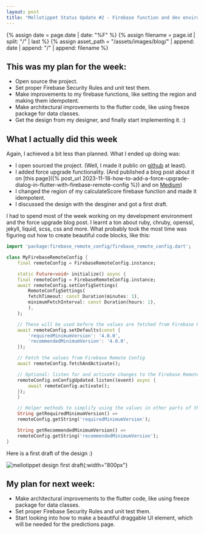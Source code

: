 ```yaml
---
layout: post
title: "Mellotippet Status Update #2 - Firebase function and dev environment improvements"
---
```


{% assign date = page.date | date: "%F" %}
{% assign filename = page.id | split: "/" | last %}
{% assign asset_path = "/assets/images/blog/" | append: date | append: "/" | append: filename %}

## This was my plan for the week:

- Open source the project.
- Set proper Firebase Security Rules and unit test them.
- Make improvements to my firebase functions, like setting the region and making them idempotent.
- Make architectural improvements to the flutter code, like using freeze package for data classes.
- Get the design from my designer, and finally start implementing it. :)

## What I actually did this week

Again, I achieved a bit less than planned. What I ended up doing was:

- I open sourced the project. (Well, I made it public on [github](https://github.com/molundb/mellotippet) at least).
- I added force upgrade functionality. (And published a blog post about it on [this page]({% post_url 2023-11-18-how-to-add-a-force-upgrade-dialog-in-flutter-with-firebase-remote-config %}) and on [Medium](https://medium.com/p/8a339fedda9e))
- I changed the region of my calculateScore firebase function and made it idempotent.
- I discussed the design with the desginer and got a first draft.

I had to spend most of the week working on my development environment and the force upgrade blog post. I learnt a ton about ruby, chruby, openssl, jekyll, liquid, scss, css and more. What probably took the most time was figuring out how to create beautiful code blocks, like this:

```dart
import 'package:firebase_remote_config/firebase_remote_config.dart';

class MyFirebaseRemoteConfig {
    final remoteConfig = FirebaseRemoteConfig.instance;

    static Future<void> initialize() async {
    final remoteConfig = FirebaseRemoteConfig.instance;
    await remoteConfig.setConfigSettings(
        RemoteConfigSettings(
        fetchTimeout: const Duration(minutes: 1),
        minimumFetchInterval: const Duration(hours: 1),
        ),
    );

    // These will be used before the values are fetched from Firebase Remote Config.
    await remoteConfig.setDefaults(const {
        'requiredMinimumVersion': '4.0.0',
        'recommendedMinimumVersion': '4.0.0',
    });

    // Fetch the values from Firebase Remote Config
    await remoteConfig.fetchAndActivate();

    // Optional: listen for and activate changes to the Firebase Remote Config values
    remoteConfig.onConfigUpdated.listen((event) async {
        await remoteConfig.activate();
    });
    }

    // Helper methods to simplify using the values in other parts of the code
    String getRequiredMinimumVersion() =>
    remoteConfig.getString('requiredMinimumVersion');

    String getRecommendedMinimumVersion() =>
    remoteConfig.getString('recommendedMinimumVersion');
}
```

Here is a first draft of the design :)

![mellotippet design first draft]({{asset_path}}/mellotippet-design-first-draft.png){:width="800px"}

## My plan for next week:

- Make architectural improvements to the flutter code, like using freeze package for data classes.
- Set proper Firebase Security Rules and unit test them.
- Start looking into how to make a beautiful draggable UI element, which will be needed for the predictions page.